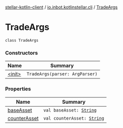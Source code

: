 [stellar-kotlin-client](../../index.md) / [io.inbot.kotlinstellar.cli](../index.md) / [TradeArgs](./index.md)

# TradeArgs

`class TradeArgs`

### Constructors

| Name | Summary |
|---|---|
| [&lt;init&gt;](-init-.md) | `TradeArgs(parser: ArgParser)` |

### Properties

| Name | Summary |
|---|---|
| [baseAsset](base-asset.md) | `val baseAsset: `[`String`](https://kotlinlang.org/api/latest/jvm/stdlib/kotlin/-string/index.html) |
| [counterAsset](counter-asset.md) | `val counterAsset: `[`String`](https://kotlinlang.org/api/latest/jvm/stdlib/kotlin/-string/index.html) |
